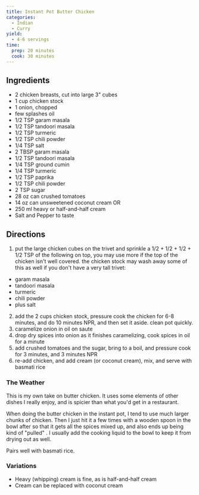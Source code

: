 ```yaml
---
title: Instant Pot Butter Chicken
categories:
  - Indian
  - Curry
yield:
  - 4-6 servings
time:  
  prep: 20 minutes
  cook: 30 minutes
---
```

## Ingredients

* 2 chicken breasts, cut into large 3" cubes
* 1 cup chicken stock
* 1 onion, chopped
* few splashes oil
* 1/2 TSP garam masala
* 1/2 TSP tandoori masala
* 1/2 TSP turmeric
* 1/2 TSP chili powder
* 1/4 TSP salt
* 2 TBSP garam masala
* 1/2 TSP tandoori masala
* 1/4 TSP ground cumin
* 1/4 TSP turmeric
* 1/2 TSP paprika
* 1/2 TSP chili powder
* 2 TSP sugar
* 28 oz can crushed tomatoes
* 14 oz can unsweetened coconut cream OR 
* 250 ml heavy or half-and-half cream
* Salt and Pepper to taste

## Directions

1.  put the large chicken cubes on the trivet and sprinkle a 1/2 + 1/2 + 1/2 + 1/2 TSP of the following on top, you may use more if the top of the chicken isn't well covered. the chicken stock may wash away some of this as well if you don't have a very tall trivet:
  * garam masala
  * tandoori masala
  * turmeric
  * chili powder
  * plus salt
2.  add the 2 cups chicken stock, pressure cook the chicken for 6-8 minutes, and do 10 minutes NPR, and then set it aside. clean pot quickly.
3.  caramelize onion in oil on saute
4.  drop dry spices into onion as it finishes caramelizing, cook spices in oil for a minute
5.  add crushed tomatoes and the sugar, bring to a boil, and pressure cook for 3 minutes, and 3 minutes NPR
6.  re-add chicken, and add cream (or coconut cream), mix, and serve with basmati rice

### The Weather

This is my own take on butter chicken. It uses some elements of other dishes I really enjoy, and is spicier than what you'd get in a restaurant.

When doing the butter chicken in the instant pot, I tend to use much larger chunks of chicken. Then I just hit it a few times with a wooden spoon in the bowl after so that it gets all the spices mixed up, and also ends up being kind of "pulled" . I usually add the cooking liquid to the bowl to keep it from drying out as well.

Pairs well with basmati rice.

### Variations

* Heavy (whipping) cream is fine, as is half-and-half cream
* Cream can be replaced with coconut cream
